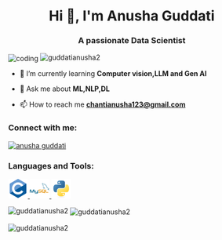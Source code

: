 <h1 align="center">Hi 👋, I'm Anusha Guddati</h1>
<h3 align="center">A passionate Data Scientist</h3>
<img align="center" width=400 alt="coding" src="https://spectrum.ieee.org/media-library/eyJhbGciOiJIUzI1NiIsInR5cCI6IkpXVCJ9.eyJpbWFnZSI6Imh0dHBzOi8vYXNzZXRzLnJibC5tcy8yNzIxNjU2Ny9vcmlnaW4uanBnIiwiZXhwaXJlc19hdCI6MTY1MTQxMzU5Mn0.t4C6MwQ40cJEkvba8LKmdcEeEiMRrTJEjBmowHAUb_g/image.jpg"
ssr 
<p align="left"> <img src="https://komarev.com/ghpvc/?username=guddatianusha2&label=Profile%20views&color=0e75b6&style=flat" alt="guddatianusha2" /> </p>

- 🌱 I’m currently learning **Computer vision,LLM and Gen AI**

- 💬 Ask me about **ML,NLP,DL**

- 📫 How to reach me **chantianusha123@gmail.com**

<h3 align="left">Connect with me:</h3>
<p align="left">
<a href="https://linkedin.com/in/anusha guddati" target="blank"><img align="center" src="https://raw.githubusercontent.com/rahuldkjain/github-profile-readme-generator/master/src/images/icons/Social/linked-in-alt.svg" alt="anusha guddati" height="30" width="40" /></a>
</p>

<h3 align="left">Languages and Tools:</h3>
<p align="left"> <a href="https://www.cprogramming.com/" target="_blank" rel="noreferrer"> <img src="https://raw.githubusercontent.com/devicons/devicon/master/icons/c/c-original.svg" alt="c" width="40" height="40"/> </a> <a href="https://www.mysql.com/" target="_blank" rel="noreferrer"> <img src="https://raw.githubusercontent.com/devicons/devicon/master/icons/mysql/mysql-original-wordmark.svg" alt="mysql" width="40" height="40"/> </a> <a href="https://www.python.org" target="_blank" rel="noreferrer"> <img src="https://raw.githubusercontent.com/devicons/devicon/master/icons/python/python-original.svg" alt="python" width="40" height="40"/> </a> </p>

<p><img align="left" src="https://github-readme-stats.vercel.app/api/top-langs?username=guddatianusha2&show_icons=true&locale=en&layout=compact" alt="guddatianusha2" /></p>

<p>&nbsp;<img align="center" src="https://github-readme-stats.vercel.app/api?username=guddatianusha2&show_icons=true&locale=en" alt="guddatianusha2" /></p>

<p><img align="center" src="https://github-readme-streak-stats.herokuapp.com/?user=guddatianusha2&" alt="guddatianusha2" /></p>
